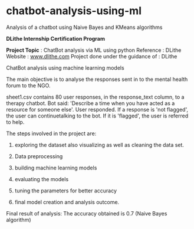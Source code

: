 # chatbot-analysis-using-ml
Analysis of a chatbot using Naive Bayes and KMeans algorithms 


**DLithe Internship Certification Program**
 
**Project Topic** : ChatBot analysis via ML using python
Reference : DLithe  
Website : www.dlithe.com
Project done under the guidance of : DLithe

ChatBot analysis using machine learning models

The main objective is to analyse the responses sent in to the mental health forum to the NGO.

sheet1.csv contains 80 user responses, in the response_text column, to a therapy chatbot. Bot said: 'Describe a time when you have acted as a resource for someone else'. User responded. If a response is 'not flagged', the user can continuetalking to the bot. If it is 'flagged', the user is referred to help.

The steps involved in the project are:

1. exploring the dataset also visualizing as well as cleaning the data set.

2. Data preprocessing

3. building machine learning models

4. evaluating the models

5. tuning the parameters for better accuracy

6. final model creation and analysis outcome.

Final result of analysis:
The accuracy obtained is 0.7 (Naive Bayes algorithm)
